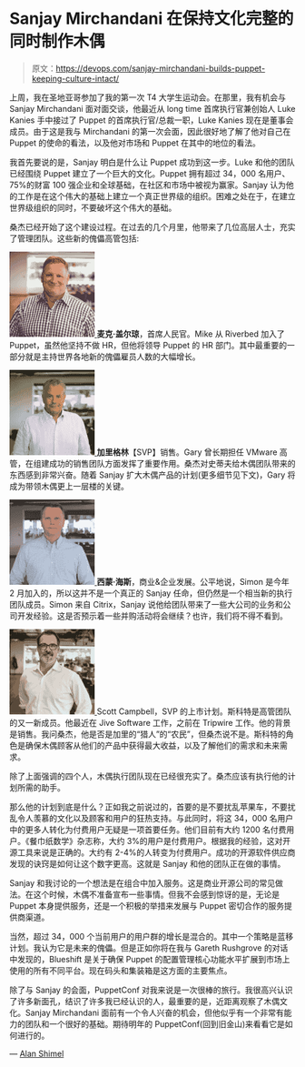 # Sanjay Mirchandani 在保持文化完整的同时制作木偶

> 原文：<https://devops.com/sanjay-mirchandani-builds-puppet-keeping-culture-intact/>

上周，我在圣地亚哥参加了我的第一次 T4 大学生运动会。在那里，我有机会与 Sanjay Mirchandani 面对面交谈，他最近从 long time 首席执行官兼创始人 Luke Kanies 手中接过了 Puppet 的首席执行官/总裁一职，Luke Kanies 现在是董事会成员。由于这是我与 Mirchandani 的第一次会面，因此很好地了解了他对自己在 Puppet 的使命的看法，以及他对市场和 Puppet 在其中的地位的看法。

我首先要说的是，Sanjay 明白是什么让 Puppet 成功到这一步。Luke 和他的团队已经围绕 Puppet 建立了一个巨大的文化。Puppet 拥有超过 34，000 名用户、75%的财富 100 强企业和全球基础，在社区和市场中被视为赢家。Sanjay 认为他的工作是在这个伟大的基础上建立一个真正世界级的组织。困难之处在于，在建立世界级组织的同时，不要破坏这个伟大的基础。

桑杰已经开始了这个建设过程。在过去的几个月里，他带来了几位高层人士，充实了管理团队。这些新的傀儡高管包括:

[![mike-sm](img/2fcaa15d55a59d79081db21069327cd0.png) ](https://devops.com/wp-content/uploads/2016/10/mike-sm.png) **麦克·盖尔琼**，首席人民官。Mike 从 Riverbed 加入了 Puppet，虽然他坚持不做 HR，但他将领导 Puppet 的 HR 部门。其中最重要的一部分就是主持世界各地新的傀儡雇员人数的大幅增长。

[![gary-green-square-sm](img/8e05f20403e8b6acd693244db018b35f.png) ](https://devops.com/wp-content/uploads/2016/10/gary-green-square-sm.jpg) **加里格林**【SVP】销售。Gary 曾长期担任 VMware 高管，在组建成功的销售团队方面发挥了重要作用。桑杰对史蒂夫给木偶团队带来的东西感到非常兴奋。随着 Sanjay 扩大木偶产品的计划(更多细节见下文)，Gary 将成为带领木偶更上一层楼的关键。

[![simon](img/795384f6175e388c69696cadbaf4182a.png) ](https://devops.com/wp-content/uploads/2016/10/simon.jpg) **西蒙·海斯**，商业&企业发展。公平地说，Simon 是今年 2 月加入的，所以这并不是一个真正的 Sanjay 任命，但仍然是一个相当新的执行团队成员。Simon 来自 Citrix，Sanjay 说他给团队带来了一些大公司的业务和公司开发经验。这是否预示着一些并购活动将会继续？也许，我们将不得不看到。

[![scott](img/7b465b41f9289725e71914a5a25c8ad1.png) ](https://devops.com/wp-content/uploads/2016/10/scott.jpg) Scott Campbell，SVP 的上市计划。斯科特是高管团队的又一新成员。他最近在 Jive Software 工作，之前在 Tripwire 工作。他的背景是销售。我问桑杰，他是否是加里的“猎人”的“农民”，但桑杰说不是。斯科特的角色是确保木偶顾客从他们的产品中获得最大收益，以及了解他们的需求和未来需求。

除了上面强调的四个人，木偶执行团队现在已经很充实了。桑杰应该有执行他的计划所需的助手。

那么他的计划到底是什么？正如我之前说过的，首要的是不要扰乱苹果车，不要扰乱令人羡慕的文化以及顾客和用户的狂热支持。与此同时，将这 34，000 名用户中的更多人转化为付费用户无疑是一项首要任务。他们目前有大约 1200 名付费用户。《餐巾纸数学》杂志称，大约 3%的用户是付费用户。根据我的经验，这对开源工具来说是正确的。大约有 2-4%的人转变为付费用户。成功的开源软件供应商发现的诀窍是如何让这个数字更高。这就是 Sanjay 和他的团队正在做的事情。

Sanjay 和我讨论的一个想法是在组合中加入服务。这是商业开源公司的常见做法。在这个时候，木偶不准备宣布一些事情。但我不会感到惊讶的是，无论是 Puppet 本身提供服务，还是一个积极的举措来发展与 Puppet 密切合作的服务提供商渠道。

当然，超过 34，000 个当前用户的用户群的增长是混合的。其中一个策略是蓝移计划。我认为它是未来的傀儡。但是正如你将在我与 Gareth Rushgrove 的对话中发现的，Blueshift 是关于确保 Puppet 的配置管理核心功能水平扩展到市场上使用的所有不同平台。现在码头和集装箱是这方面的主要焦点。

除了与 Sanjay 的会面，PuppetConf 对我来说是一次很棒的旅行。我很高兴认识了许多新面孔，结识了许多我已经认识的人，最重要的是，近距离观察了木偶文化。Sanjay Mirchandani 面前有一个令人兴奋的机会，但他似乎有一个非常有能力的团队和一个很好的基础。期待明年的 PuppetConf(回到旧金山)来看看它是如何进行的。

— [Alan Shimel](https://devops.com/author/ashimmy/)